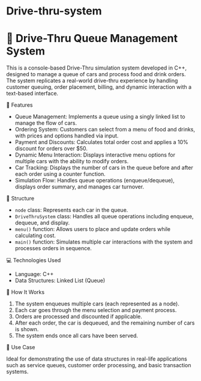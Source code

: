 # Drive-thru-system

# 🚗 Drive-Thru Queue Management System

This is a console-based Drive-Thru simulation system developed in C++, designed to manage a queue of cars and process food and drink orders. The system replicates a real-world drive-thru experience by handling customer queuing, order placement, billing, and dynamic interaction with a text-based interface.

 🔧 Features

* Queue Management: Implements a queue using a singly linked list to manage the flow of cars.
* Ordering System: Customers can select from a menu of food and drinks, with prices and options handled via input.
* Payment and Discounts: Calculates total order cost and applies a 10% discount for orders over \$50.
* Dynamic Menu Interaction: Displays interactive menu options for multiple cars with the ability to modify orders.
* Car Tracking: Displays the number of cars in the queue before and after each order using a counter function.
* Simulation Flow: Handles queue operations (enqueue/dequeue), displays order summary, and manages car turnover.

 🧱 Structure

* `node` class: Represents each car in the queue.
* `DriveThruSystem` class: Handles all queue operations including enqueue, dequeue, and display.
* `menu()` function: Allows users to place and update orders while calculating cost.
* `main()` function: Simulates multiple car interactions with the system and processes orders in sequence.

 💻 Technologies Used

* Language: C++
* Data Structures: Linked List (Queue)

 📝 How It Works

1. The system enqueues multiple cars (each represented as a node).
2. Each car goes through the menu selection and payment process.
3. Orders are processed and discounted if applicable.
4. After each order, the car is dequeued, and the remaining number of cars is shown.
5. The system ends once all cars have been served.

 📌 Use Case

Ideal for demonstrating the use of data structures in real-life applications such as service queues, customer order processing, and basic transaction systems.

